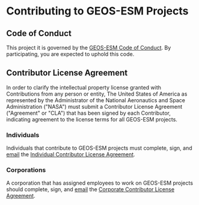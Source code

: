# Contributing to GEOS-ESM Projects

## Code of Conduct

This project it is governed by the [GEOS-ESM Code of
Conduct](CODE_OF_CONDUCT.md). By participating, you are expected to uphold this
code. 

## Contributor License Agreement

In order to clarify the intellectual property license granted with Contributions
from any person or entity, The United States of America as represented by the
Administrator of the National Aeronautics and Space Administration ("NASA") must
submit a Contributor License Agreement ("Agreement" or "CLA") that has been
signed by each Contributor, indicating agreement to the license terms for all
GEOS-ESM projects.

### Individuals

Individuals that contribute to GEOS-ESM projects must complete, sign, and [email](mailto:GSFC-SoftwareRelease@mail.nasa.gov)
the [Individual Contributor License Agreement](Individual_CLA_GSC-15354-1_GEOS-ESM.pdf).

### Corporations

A corporation that has assigned employees to work on GEOS-ESM projects should
complete, sign, and [email](mailto:GSFC-SoftwareRelease@mail.nasa.gov) the
[Corporate Contributor License Agreement](Corporate_CLA_GSC-15354-1_GEOS-ESM.pdf).